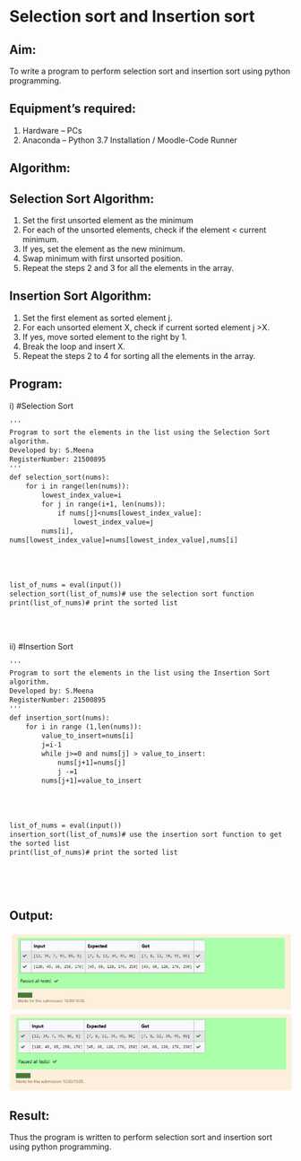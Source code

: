 # Selection sort and Insertion sort
## Aim:
To write a program to perform selection sort and insertion sort using python programming.
## Equipment’s required:
1.	Hardware – PCs
2.	Anaconda – Python 3.7 Installation / Moodle-Code Runner
## Algorithm:
## Selection Sort Algorithm:
1.	Set the first unsorted element as the minimum
2.	For each of the unsorted elements, check if the element < current minimum.
3.	If yes, set the element as the new minimum.
4.	Swap minimum with first unsorted position.
5.	Repeat the steps 2 and 3 for all the elements in the array.
## Insertion Sort Algorithm:
1.	Set the first element as sorted element j.
2.	For each unsorted element X, check if current sorted element j >X.
3.	If yes, move sorted element to the right by 1.
4.	Break the loop and insert X.
5.	Repeat the steps 2 to 4 for sorting all the elements in the array.
## Program:
i)	#Selection Sort
```
''' 
Program to sort the elements in the list using the Selection Sort algorithm.
Developed by: S.Meena
RegisterNumber: 21500895
'''
def selection_sort(nums):
    for i in range(len(nums)):
        lowest_index_value=i
        for j in range(i+1, len(nums)):
            if nums[j]<nums[lowest_index_value]:
                lowest_index_value=j
        nums[i], nums[lowest_index_value]=nums[lowest_index_value],nums[i]
    
    
    
    
list_of_nums = eval(input())
selection_sort(list_of_nums)# use the selection sort function
print(list_of_nums)# print the sorted list




```
ii)	#Insertion Sort
```
''' 
Program to sort the elements in the list using the Insertion Sort algorithm.
Developed by: S.Meena
RegisterNumber: 21500895
'''
def insertion_sort(nums):
    for i in range (1,len(nums)):
        value_to_insert=nums[i]
        j=i-1
        while j>=0 and nums[j] > value_to_insert:
            nums[j+1]=nums[j]
            j -=1
        nums[j+1]=value_to_insert
    
    
    
    
list_of_nums = eval(input())
insertion_sort(list_of_nums)# use the insertion sort function to get the sorted list
print(list_of_nums)# print the sorted list





```

## Output:
![output](./s.png)
![output](./ss.png)

## Result:
Thus the program is written to perform selection sort and insertion sort using python programming.
